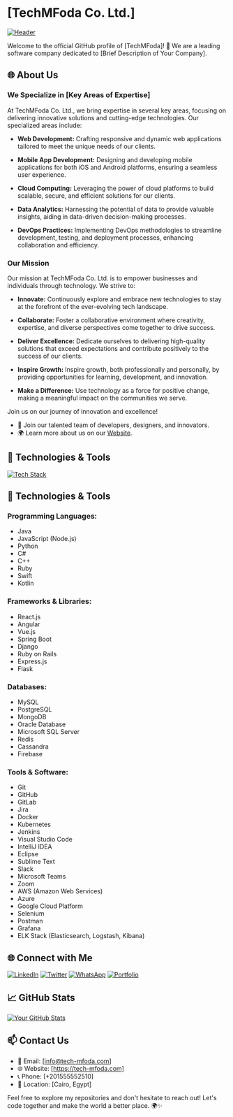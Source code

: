 # [TechMFoda Co. Ltd.]

[![Header](https://img.shields.io/badge/-Your%20Company%20Name-000?style=flat&logo=GitHub&logoColor=white)](https://github.com/monzerfoda)

Welcome to the official GitHub profile of [TechMFoda]! 🚀 We are a leading software company dedicated to [Brief Description of Your Company].

## 🌐 About Us

### We Specialize in [Key Areas of Expertise]

At TechMFoda Co. Ltd., we bring expertise in several key areas, focusing on delivering innovative solutions and cutting-edge technologies. Our specialized areas include:

- **Web Development:** Crafting responsive and dynamic web applications tailored to meet the unique needs of our clients.

- **Mobile App Development:** Designing and developing mobile applications for both iOS and Android platforms, ensuring a seamless user experience.

- **Cloud Computing:** Leveraging the power of cloud platforms to build scalable, secure, and efficient solutions for our clients.

- **Data Analytics:** Harnessing the potential of data to provide valuable insights, aiding in data-driven decision-making processes.

- **DevOps Practices:** Implementing DevOps methodologies to streamline development, testing, and deployment processes, enhancing collaboration and efficiency.

### Our Mission

Our mission at TechMFoda Co. Ltd. is to empower businesses and individuals through technology. We strive to:

- **Innovate:** Continuously explore and embrace new technologies to stay at the forefront of the ever-evolving tech landscape.

- **Collaborate:** Foster a collaborative environment where creativity, expertise, and diverse perspectives come together to drive success.

- **Deliver Excellence:** Dedicate ourselves to delivering high-quality solutions that exceed expectations and contribute positively to the success of our clients.

- **Inspire Growth:** Inspire growth, both professionally and personally, by providing opportunities for learning, development, and innovation.

- **Make a Difference:** Use technology as a force for positive change, making a meaningful impact on the communities we serve.

Join us on our journey of innovation and excellence!

- 👥 Join our talented team of developers, designers, and innovators.
- 🌍 Learn more about us on our [Website](https://tech-mfoda.com).

## 🔧 Technologies & Tools

[![Tech Stack](https://img.shields.io/badge/-Tech%20Stack-000?style=flat&logoColor=white)](https://github.com/monzerfoda)

## 🔧 Technologies & Tools

### Programming Languages:
- Java
- JavaScript (Node.js)
- Python
- C#
- C++
- Ruby
- Swift
- Kotlin

### Frameworks & Libraries:
- React.js
- Angular
- Vue.js
- Spring Boot
- Django
- Ruby on Rails
- Express.js
- Flask

### Databases:
- MySQL
- PostgreSQL
- MongoDB
- Oracle Database
- Microsoft SQL Server
- Redis
- Cassandra
- Firebase

### Tools & Software:
- Git
- GitHub
- GitLab
- Jira
- Docker
- Kubernetes
- Jenkins
- Visual Studio Code
- IntelliJ IDEA
- Eclipse
- Sublime Text
- Slack
- Microsoft Teams
- Zoom
- AWS (Amazon Web Services)
- Azure
- Google Cloud Platform
- Selenium
- Postman
- Grafana
- ELK Stack (Elasticsearch, Logstash, Kibana)
## 🌐 Connect with Me

[![LinkedIn](https://img.shields.io/badge/-LinkedIn-0A66C2?style=flat&logo=LinkedIn&logoColor=white)](https://www.linkedin.com/in/mfoda-tech)
[![Twitter](https://img.shields.io/badge/-Twitter-1DA1F2?style=flat&logo=Twitter&logoColor=white)](https://twitter.com/MfodaTech)
[![WhatsApp](https://img.shields.io/badge/-WhatsApp-25D366?style=flat&logo=WhatsApp&logoColor=white)](https://wa.me/201555552510)
[![Portfolio](https://img.shields.io/badge/-Portfolio-000?style=flat&logoColor=white)](https://your-portfolio.com)

## 📈 GitHub Stats

[![Your GitHub Stats](https://github-readme-stats.vercel.app/api?username=monzerfoda&show_icons=true&hide=contribs,prs&cache_seconds=86400&theme=radical)](https://github.com/monzerfoda)

## 📫 Contact Us

- 📧 Email: [info@tech-mfoda.com]
- 🌐 Website: [https://tech-mfoda.com]
- 📞 Phone: [+201555552510]
- 📍 Location: [Cairo, Egypt]


Feel free to explore my repositories and don't hesitate to reach out! Let's code together and make the world a better place. 🌍✨

